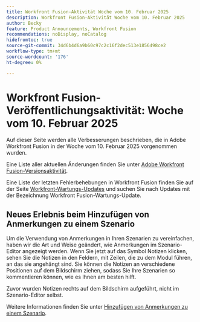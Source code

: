 ```yaml
---
title: Workfront Fusion-Aktivität Woche vom 10. Februar 2025
description: Workfront Fusion-Aktivität Woche vom 10. Februar 2025
author: Becky
feature: Product Announcements, Workfront Fusion
recommendations: noDisplay, noCatalog
hidefromtoc: true
source-git-commit: 34d6b4d6a9b60c97c2c16f2dec513e1856498ce2
workflow-type: tm+mt
source-wordcount: '176'
ht-degree: 0%

---
```


# Workfront Fusion-Veröffentlichungsaktivität: Woche vom 10. Februar 2025

Auf dieser Seite werden alle Verbesserungen beschrieben, die in Adobe Workfront Fusion in der Woche vom 10. Februar 2025 vorgenommen wurden.

Eine Liste aller aktuellen Änderungen finden Sie unter [Adobe Workfront Fusion-Versionsaktivität](/help/workfront-fusion/fusion-product-releases/fusion-release-activity.md).

Eine Liste der letzten Fehlerbehebungen in Workfront Fusion finden Sie auf der Seite [Workfront-Wartungs-Updates](https://experienceleague.adobe.com/de/docs/workfront-known-issues/releases/current-updates) und suchen Sie nach Updates mit der Bezeichnung Workfront Fusion-Wartungs-Update.

## Neues Erlebnis beim Hinzufügen von Anmerkungen zu einem Szenario

Um die Verwendung von Anmerkungen in Ihren Szenarien zu vereinfachen, haben wir die Art und Weise geändert, wie Anmerkungen im Szenario-Editor angezeigt werden. Wenn Sie jetzt auf das Symbol Notizen klicken, sehen Sie die Notizen in den Feldern, mit Zeilen, die zu dem Modul führen, an das sie angehängt sind. Sie können die Notizen an verschiedene Positionen auf dem Bildschirm ziehen, sodass Sie Ihre Szenarien so kommentieren können, wie es Ihnen am besten hilft.

Zuvor wurden Notizen rechts auf dem Bildschirm aufgeführt, nicht im Szenario-Editor selbst.

Weitere Informationen finden Sie unter [Hinzufügen von Anmerkungen zu einem Szenario](/help/workfront-fusion/create-scenarios/config-scenarios-settings/add-notes-to-scenario.md).

